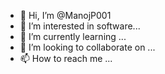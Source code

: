 - 👋 Hi, I’m @ManojP001
- 👀 I’m interested in software...
- 🌱 I’m currently learning ...
- 💞️ I’m looking to collaborate on ...
- 📫 How to reach me ...

<!---
ManojP001/ManojP001 is a ✨ special ✨ repository because its `README.md` (this file) appears on your GitHub profile.
You can click the Preview link to take a look at your changes.
--->
